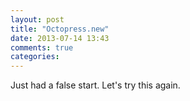 ```yaml
---
layout: post
title: "Octopress.new"
date: 2013-07-14 13:43
comments: true
categories:
---
```

Just had a false start. Let's try this again.
